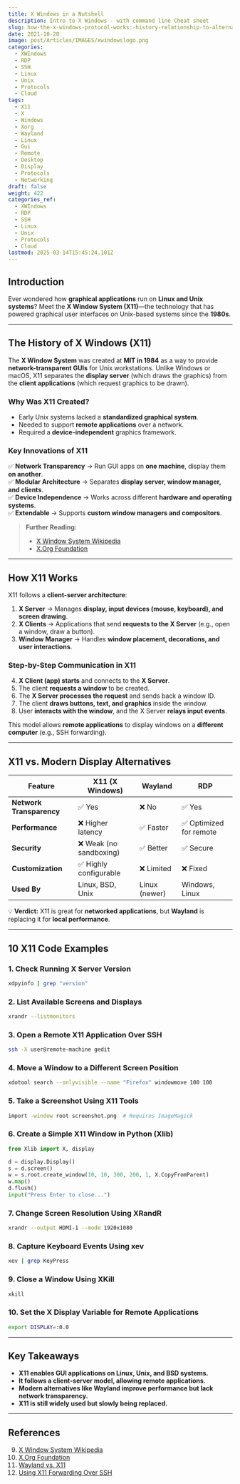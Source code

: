 ```yaml
---
title: X Windows in a Nutshell
description: Intro to X Windows - with command line Cheat sheet
slug: how-the-x-windows-protocol-works:-history-relationship-to-alternatives-and-10-code-examples
date: 2021-10-28
image: post/Articles/IMAGES/xwindowslogo.png
categories:
  - XWIndows
  - RDP
  - SSH
  - Linux
  - Unix
  - Protocols
  - Cloud
tags:
  - X11
  - X
  - Windows
  - Xorg
  - Wayland
  - Linux
  - Gui
  - Remote
  - Desktop
  - Display
  - Protocols
  - Networking
draft: false
weight: 422
categories_ref:
  - XWIndows
  - RDP
  - SSH
  - Linux
  - Unix
  - Protocols
  - Cloud
lastmod: 2025-03-14T15:45:24.101Z
---
```

<!--
# How the X Windows Protocol Works: History, Relationship to Alternatives, and 10 Code Examples
-->

## Introduction

Ever wondered how **graphical applications** run on **Linux and Unix systems**? Meet the **X Window System (X11)**—the technology that has powered graphical user interfaces on Unix-based systems since the **1980s**.

<!--
This article will **demystify X11** and explain:  

- The **history and motivation** behind X11.  
- How the **X Windows protocol works**.  
- **X11 vs. modern alternatives** like **Wayland and RDP**.  
- **10 practical code examples** to interact with X11.  
-->

***

## The History of X Windows (X11)

The **X Window System** was created at **MIT in 1984** as a way to provide **network-transparent GUIs** for Unix workstations. Unlike Windows or macOS, X11 separates the **display server** (which draws the graphics) from the **client applications** (which request graphics to be drawn).

### **Why Was X11 Created?**

* Early Unix systems lacked a **standardized graphical system**.
* Needed to support **remote applications** over a network.
* Required a **device-independent** graphics framework.

### **Key Innovations of X11**

✅ **Network Transparency** → Run GUI apps on **one machine**, display them **on another**.\
✅ **Modular Architecture** → Separates **display server, window manager, and clients**.\
✅ **Device Independence** → Works across different **hardware and operating systems**.\
✅ **Extendable** → Supports **custom window managers and compositors**.

> **Further Reading:**
>
> * [X Window System Wikipedia](https://en.wikipedia.org/wiki/X_Window_System)
> * [X.Org Foundation](https://www.x.org/wiki/)

***

## How X11 Works

X11 follows a **client-server architecture**:

1. **X Server** → Manages **display, input devices (mouse, keyboard), and screen drawing**.
2. **X Clients** → Applications that send **requests to the X Server** (e.g., open a window, draw a button).
3. **Window Manager** → Handles **window placement, decorations, and user interactions**.

### **Step-by-Step Communication in X11**

4. **X Client (app) starts** and connects to the **X Server**.
5. The client **requests a window** to be created.
6. The **X Server processes the request** and sends back a window ID.
7. The client **draws buttons, text, and graphics** inside the window.
8. User **interacts with the window**, and the X Server **relays input events**.

This model allows **remote applications** to display windows on a **different computer** (e.g., SSH forwarding).

***

## X11 vs. Modern Display Alternatives

| Feature                  | X11 (X Windows)        | Wayland       | RDP                    |
| ------------------------ | ---------------------- | ------------- | ---------------------- |
| **Network Transparency** | ✅ Yes                  | ❌ No          | ✅ Yes                  |
| **Performance**          | ❌ Higher latency       | ✅ Faster      | ✅ Optimized for remote |
| **Security**             | ❌ Weak (no sandboxing) | ✅ Better      | ✅ Secure               |
| **Customization**        | ✅ Highly configurable  | ❌ Limited     | ❌ Fixed                |
| **Used By**              | Linux, BSD, Unix       | Linux (newer) | Windows, Linux         |

💡 **Verdict:** X11 is great for **networked applications**, but **Wayland** is replacing it for **local performance**.

***

## 10 X11 Code Examples

### **1. Check Running X Server Version**

```bash
xdpyinfo | grep "version"
```

### **2. List Available Screens and Displays**

```bash
xrandr --listmonitors
```

### **3. Open a Remote X11 Application Over SSH**

```bash
ssh -X user@remote-machine gedit
```

### **4. Move a Window to a Different Screen Position**

```bash
xdotool search --onlyvisible --name "Firefox" windowmove 100 100
```

### **5. Take a Screenshot Using X11 Tools**

```bash
import -window root screenshot.png  # Requires ImageMagick
```

### **6. Create a Simple X11 Window in Python (Xlib)**

```python
from Xlib import X, display

d = display.Display()
s = d.screen()
w = s.root.create_window(10, 10, 300, 200, 1, X.CopyFromParent)
w.map()
d.flush()
input("Press Enter to close...")
```

### **7. Change Screen Resolution Using XRandR**

```bash
xrandr --output HDMI-1 --mode 1920x1080
```

### **8. Capture Keyboard Events Using xev**

```bash
xev | grep KeyPress
```

### **9. Close a Window Using XKill**

```bash
xkill
```

### **10. Set the X Display Variable for Remote Applications**

```bash
export DISPLAY=:0.0
```

***

## Key Takeaways

* **X11 enables GUI applications on Linux, Unix, and BSD systems.**
* **It follows a client-server model, allowing remote applications.**
* **Modern alternatives like Wayland improve performance but lack network transparency.**
* **X11 is still widely used but slowly being replaced.**

***

## References

9. [X Window System Wikipedia](https://en.wikipedia.org/wiki/X_Window_System)
10. [X.Org Foundation](https://www.x.org/wiki/)
11. [Wayland vs. X11](https://wayland.freedesktop.org/)
12. [Using X11 Forwarding Over SSH](https://wiki.archlinux.org/title/SSH_keys#X11_forwarding)
